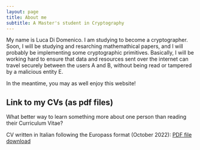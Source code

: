 ```yaml
---
layout: page
title: About me
subtitle: A Master's student in Cryptography
---
```


My name is Luca Di Domenico. I am studying to become a cryptographer. Soon, I will be studying and resarching mathemathical papers, and I will probably be implementing some cryptographic primitives. Basically, I will be working hard to ensure that data and resources sent over the internet can travel securely between the users A and B, without being read or tampered by a malicious entity E.

In the meantime, you may as well enjoy this website!

## Link to my CVs (as pdf files)

What better way to learn something more about one person than reading their Curriculum Vitae?

CV written in Italian following the Europass format (October 2022): [PDF file download](https://github.com/Luckydd99/Luckydd99.github.io/files/9776871/CV_Luca_Di_Domenico.pdf)
